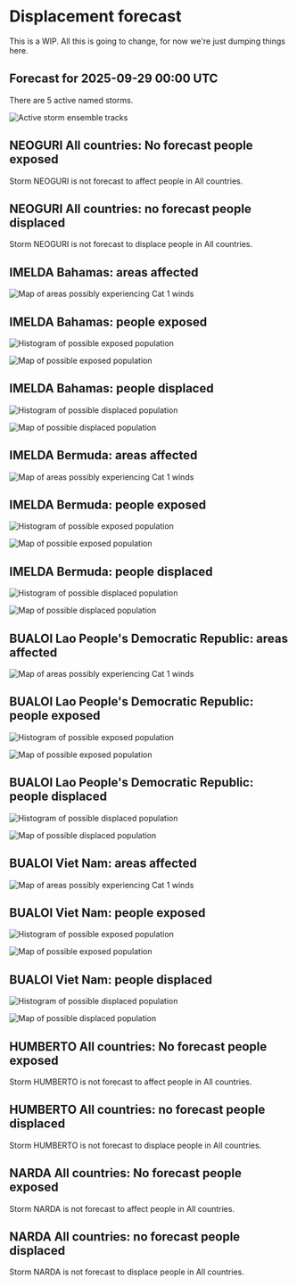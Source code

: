 # Displacement forecast

This is a WIP. All this is going to change, for now we're just dumping things here.

## Forecast for 2025-09-29 00:00 UTC

There are 5 active named storms.

![Active storm ensemble tracks](ECMWF_TC_tracks_20250929000000.png)


## NEOGURI All countries: No forecast people exposed

Storm NEOGURI is not forecast to affect people in All countries.


## NEOGURI All countries: no forecast people displaced

Storm NEOGURI is not forecast to displace people in All countries.


## IMELDA Bahamas: areas affected

![Map of areas possibly experiencing Cat 1 winds](impact-map_TC_ECMWF_ens_IMELDA_2025-09-29_00UTC_BHS_cat1.png)


## IMELDA Bahamas: people exposed

![Histogram of possible exposed population](impact-histogram_TC_ECMWF_ens_IMELDA_2025-09-29_00UTC_BHS_exposed.png)

![Map of possible exposed population](impact-map_TC_ECMWF_ens_IMELDA_2025-09-29_00UTC_BHS_exposed.png)


## IMELDA Bahamas: people displaced

![Histogram of possible displaced population](impact-histogram_TC_ECMWF_ens_IMELDA_2025-09-29_00UTC_BHS_displaced.png)


![Map of possible displaced population](impact-map_TC_ECMWF_ens_IMELDA_2025-09-29_00UTC_BHS_displaced.png)


## IMELDA Bermuda: areas affected

![Map of areas possibly experiencing Cat 1 winds](impact-map_TC_ECMWF_ens_IMELDA_2025-09-29_00UTC_BMU_cat1.png)


## IMELDA Bermuda: people exposed

![Histogram of possible exposed population](impact-histogram_TC_ECMWF_ens_IMELDA_2025-09-29_00UTC_BMU_exposed.png)

![Map of possible exposed population](impact-map_TC_ECMWF_ens_IMELDA_2025-09-29_00UTC_BMU_exposed.png)


## IMELDA Bermuda: people displaced

![Histogram of possible displaced population](impact-histogram_TC_ECMWF_ens_IMELDA_2025-09-29_00UTC_BMU_displaced.png)


![Map of possible displaced population](impact-map_TC_ECMWF_ens_IMELDA_2025-09-29_00UTC_BMU_displaced.png)


## BUALOI Lao People's Democratic Republic: areas affected

![Map of areas possibly experiencing Cat 1 winds](impact-map_TC_ECMWF_ens_BUALOI_2025-09-29_00UTC_LAO_cat1.png)


## BUALOI Lao People's Democratic Republic: people exposed

![Histogram of possible exposed population](impact-histogram_TC_ECMWF_ens_BUALOI_2025-09-29_00UTC_LAO_exposed.png)

![Map of possible exposed population](impact-map_TC_ECMWF_ens_BUALOI_2025-09-29_00UTC_LAO_exposed.png)


## BUALOI Lao People's Democratic Republic: people displaced

![Histogram of possible displaced population](impact-histogram_TC_ECMWF_ens_BUALOI_2025-09-29_00UTC_LAO_displaced.png)


![Map of possible displaced population](impact-map_TC_ECMWF_ens_BUALOI_2025-09-29_00UTC_LAO_displaced.png)


## BUALOI Viet Nam: areas affected

![Map of areas possibly experiencing Cat 1 winds](impact-map_TC_ECMWF_ens_BUALOI_2025-09-29_00UTC_VNM_cat1.png)


## BUALOI Viet Nam: people exposed

![Histogram of possible exposed population](impact-histogram_TC_ECMWF_ens_BUALOI_2025-09-29_00UTC_VNM_exposed.png)

![Map of possible exposed population](impact-map_TC_ECMWF_ens_BUALOI_2025-09-29_00UTC_VNM_exposed.png)


## BUALOI Viet Nam: people displaced

![Histogram of possible displaced population](impact-histogram_TC_ECMWF_ens_BUALOI_2025-09-29_00UTC_VNM_displaced.png)


![Map of possible displaced population](impact-map_TC_ECMWF_ens_BUALOI_2025-09-29_00UTC_VNM_displaced.png)


## HUMBERTO All countries: No forecast people exposed

Storm HUMBERTO is not forecast to affect people in All countries.


## HUMBERTO All countries: no forecast people displaced

Storm HUMBERTO is not forecast to displace people in All countries.


## NARDA All countries: No forecast people exposed

Storm NARDA is not forecast to affect people in All countries.


## NARDA All countries: no forecast people displaced

Storm NARDA is not forecast to displace people in All countries.


